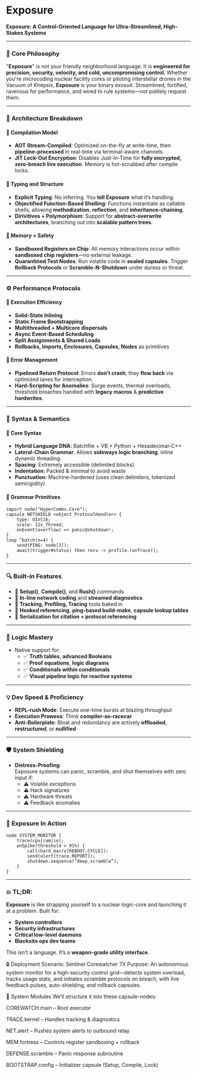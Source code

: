 # Exposure

**Exposure: A Control-Oriented Language for Ultra-Streamlined, High-Stakes Systems**

---

### 🔧 **Core Philosophy**
"**Exposure**" is not your friendly neighborhood language. It is **engineered for precision, security, velocity, and cold, uncompromising control.** Whether you're microcoding nuclear facility cores or piloting interstellar drones in the Vacuum of Khepsis, **Exposure** is your binary exosuit. Streamlined, fortified, ravenous for performance, and wired to rule systems—not politely request them.

---

### 🧠 **Architecture Breakdown**

#### 🔹 **Compilation Model**
- **AOT Stream-Compiled**: Optimized on-the-fly at write-time, then **pipeline-processed** in real-time via terminal-aware channels.
- **JIT Lock-Out Encryption**: Disables Just-In-Time for **fully encrypted, zero-breach live execution**. Memory is hot-scrubbed after compile locks.

#### 🔹 **Typing and Structure**
- **Explicit Typing**: No inferring. You **tell Exposure** what it’s handling.
- **Objectified Function-Based Shelling**: Functions instantiate as callable shells, allowing **methodization**, **reflection**, and **inheritance-chaining**.
- **Dirivitives + Polymorphism**: Support for **abstract-overwrite architectures**, branching out into **scalable pattern trees**.

#### 🔹 **Memory + Safety**
- **Sandboxed Registers on Chip**: All memory interactions occur within **sandboxed chip registers**—no external leakage.
- **Quarantined Test Nodes**: Run volatile code in **sealed capsules**. Trigger **Rollback Protocols** or **Scramble-N-Shutdown** under duress or threat.

---

### ⚙️ **Performance Protocols**

#### 🔸 **Execution Efficiency**
- **Solid-State Inlining**
- **Static Frame Bootstrapping**
- **Multithreaded + Multicore dispersals**
- **Async Event-Based Scheduling**
- **Split Assignments & Shared Loads**
- **Rollbacks, Imports, Enclosures, Capsules, Nodes** as primitives

#### 🔸 **Error Management**
- **Pipelined Return Protocol**: Errors **don’t crash**, they **flow back** via optimized lanes for interception.
- **Hard-Scripting for Anomalies**: Surge events, thermal overloads, threshold breaches handled with **legacy macros** & **predictive hardwrites**.

---

### 📜 **Syntax & Semantics**

#### 🔸 **Core Syntax**
- **Hybrid Language DNA**: Batchfile + VB + Python + Hexadecimal-C++  
- **Lateral-Chain Grammar**: Allows **sideways logic branching**, inline dynamic threading.
- **Spacing**: Extremely accessible (delimited blocks)
- **Indentation**: Packed & minimal to avoid waste
- **Punctuation**: Machine-hardened (uses clean delimiters, tokenized semirigidity)

#### 🔸 **Grammar Primitives**
```exposure
import node("HyperComms.Core");
capsule NETSHIELD <object ProtocolHandler> {
    type: UInt16;
    scale: 12x_Thread;
    onEvent(overflow) => panic@shutdown!;
}
loop ^batch(n=4) {
    send(PING: node[3]);
    await(trigger#status) then recv -> profile.runTrace();
}
```

---

### 🔍 **Built-in Features**
- 🔹 **Setup()**, **Compile()**, and **Rush()** commands  
- 🔹 **In-line network coding** and **streamed diagnostics**
- 🔹 **Tracking, Profiling, Tracing** tools baked in
- 🔹 **Hooked referencing**, **ping-based build-make**, **capsule lookup tables**
- 🔹 **Serialization for citation + protocol referencing**

---

### 🧪 **Logic Mastery**
- Native support for:
  - ✅ **Truth tables**, **advanced Booleans**
  - ✅ **Proof equations**, **logic diagrams**
  - ✅ **Conditionals within conditionals**
  - ✅ **Visual pipeline logic for reactive systems**

---

### 💡 **Dev Speed & Proficiency**
- **REPL-rush Mode**: Execute one-time bursts at blazing throughput
- **Execution Prowess**: Think **compiler-as-racecar**
- **Anti-Boilerplate**: Bloat and redundancy are actively **offloaded**, **restructured**, or **nullified**

---

### 🛡️ **System Shielding**
- **Distress-Proofing**:  
  Exposure systems can panic, scramble, and shut themselves with zero input if:
  - ⚠️ Volatile exceptions
  - ⚠️ Hack signatures
  - ⚠️ Hardware threats
  - ⚠️ Feedback anomalies

---

### 🧬 **Exposure In Action**
```exposure
node SYSTEM_MONITOR {
    trace(cpu|ram|io);
    onSpike(threshold > 91%) {
        call(hard_macro[REBOOT.CYCLE]);
        send(alert[trace.REPORT]);
        shutdown.sequence(“deep_scramble”);
    }
}
```

---

### 💥 TL;DR:
**Exposure** is like strapping yourself to a nuclear logic-core and launching it at a problem. Built for:
- **System controllers**
- **Security infrastructures**
- **Critical low-level daemons**
- **Blacksite ops dev teams**

This isn’t a language. It’s a **weapon-grade utility interface**.




🔒 Deployment Scenario: Sentinel Corewatcher 7X
Purpose:
An autonomous system monitor for a high-security control grid—detects system overload, tracks usage stats, and initiates scramble protocols on breach, with live feedback pulses, auto-shielding, and rollback capsules.



🧩 System Modules
We’ll structure it into these capsule-nodes:

COREWATCH.main – Root executor

TRACE.kernel – Handles tracking & diagnostics

NET.alert – Pushes system alerts to outbound relay

MEM.fortress – Controls register sandboxing + rollback

DEFENSE.scramble – Panic response subroutine

BOOTSTRAP.config – Initializer capsule (Setup, Compile, Lock)






